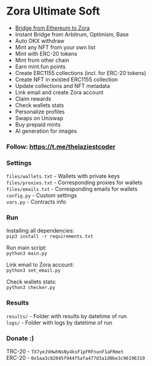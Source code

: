 
# Zora Ultimate Soft

 - [Bridge from Ethereum to Zora](https://bridge.zora.energy/)
 - Instant Bridge from Arbitrum, Optimism, Base
 - Auto OKX withdraw
 - Mint any NFT from your own list
 - Mint with ERC-20 tokens
 - Mint from other chain
 - Earn mint.fun points
 - Create ERC1155 collections (incl. for ERC-20 tokens)
 - Create NFT in existed ERC1155 collection
 - Update collections and NFT metadata
 - Link email and create Zora account
 - Claim rewards
 - Check wallets stats
 - Personalize profiles
 - Swaps on Uniswap
 - Buy prepaid mints
 - AI generation for images

### Follow: https://t.me/thelaziestcoder

### Settings
`files/wallets.txt` - Wallets with private keys \
`files/proxies.txt` - Corresponding proxies for wallets \
`files/emails.txt` - Corresponding emails for wallets \
`config.py` - Custom settings \
`vars.py` - Contracts info 

### Run

Installing all dependencies: \
`pip3 install -r requirements.txt`

Run main script: \
`python3 main.py`

Link email to Zora account: \
`python3 set_email.py`

Check wallets stats: \
`python3 checker.py`

### Results

`results/` - Folder with results by datetime of run \
`logs/` - Folder with logs by datetime of run

### Donate :)

TRC-20 - `TX7yeJVHwhNsNy4ksF1pFRFnunF1aFRmet` \
ERC-20 - `0x5aa3c82045f944f5afa477d3a1d0be3c96196319`
